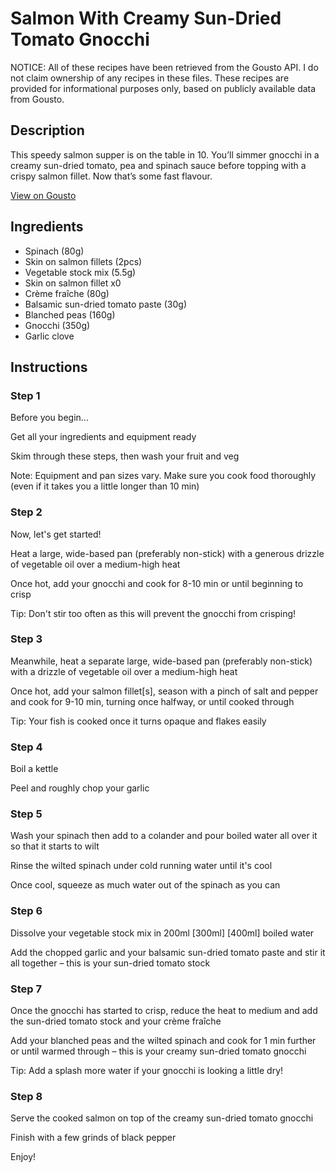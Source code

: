# Salmon With Creamy Sun-Dried Tomato Gnocchi

NOTICE: All of these recipes have been retrieved from the Gousto API. I do not claim ownership of any recipes in these files. These recipes are provided for informational purposes only, based on publicly available data from Gousto.

## Description

This speedy salmon supper is on the table in 10. You’ll simmer gnocchi in a creamy sun-dried tomato, pea and spinach sauce before topping with a crispy salmon fillet. Now that’s some fast flavour.

[View on Gousto](https://www.gousto.co.uk/recipes/cookbook/creamy-sun-dried-tomato-salmon-with-spinach-gnocchi)

## Ingredients

- Spinach (80g)
- Skin on salmon fillets (2pcs)
- Vegetable stock mix (5.5g)
- Skin on salmon fillet x0
- Crème fraîche (80g)
- Balsamic sun-dried tomato paste (30g)
- Blanched peas (160g)
- Gnocchi (350g)
- Garlic clove

## Instructions


### Step 1

Before you begin...

Get all your ingredients and equipment ready

Skim through these steps, then wash your fruit and veg

Note: Equipment and pan sizes vary. Make sure you cook food thoroughly (even if it takes you a little longer than 10 min)


### Step 2

Now, let's get started!

Heat a large, wide-based pan (preferably non-stick) with a generous drizzle of vegetable oil over a medium-high heat

Once hot, add your gnocchi and cook for 8-10 min or until beginning to crisp

Tip: Don't stir too often as this will prevent the gnocchi from crisping!


### Step 3

Meanwhile, heat a separate large, wide-based pan (preferably non-stick) with a drizzle of vegetable oil over a medium-high heat

Once hot, add your salmon fillet[s], season with a pinch of salt and pepper and cook for 9-10 min, turning once halfway, or until cooked through

Tip: Your fish is cooked once it turns opaque and flakes easily


### Step 4

Boil a kettle

Peel and roughly chop your garlic


### Step 5

Wash your spinach then add to a colander and pour boiled water all over it so that it starts to wilt

Rinse the wilted spinach under cold running water until it's cool

Once cool, squeeze as much water out of the spinach as you can


### Step 6

Dissolve your vegetable stock mix in 200ml <span class="text-purple">[300ml]</span> <span class="text-danger">[400ml] </span>boiled water

Add the chopped garlic and your balsamic sun-dried tomato paste and stir it all together – this is your sun-dried tomato stock


### Step 7

Once the gnocchi has started to crisp, reduce the heat to medium and add the sun-dried tomato stock and your crème fraîche

Add your blanched peas and the wilted spinach and cook for 1 min further or until warmed through – this is your creamy sun-dried tomato gnocchi

Tip: Add a splash more water if your gnocchi is looking a little dry!

### Step 8

Serve the cooked salmon on top of the creamy sun-dried tomato gnocchi

Finish with a few grinds of black pepper

Enjoy!

